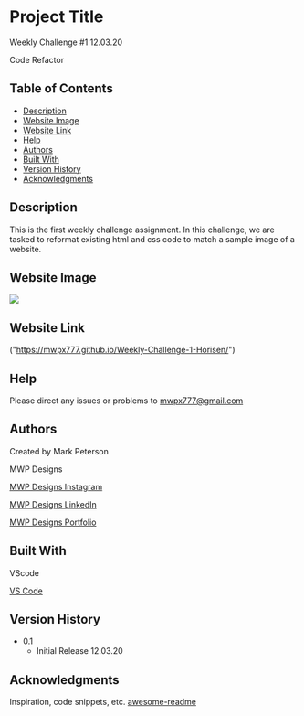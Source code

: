 # Project Title

Weekly Challenge #1 12.03.20

Code Refactor


## Table of Contents
- [Description](#description)
- [Website Image](#website-image)
- [Website Link](#website-link)
- [Help](#Help)
- [Authors](#Authors)
- [Built With](#Built-With)
- [Version History](#Version-History)
- [Acknowledgments](#Acknowledgments)

## Description

This is the first weekly challenge assignment.  In this challenge, we are tasked to reformat existing html and css code to match a sample image of a website.

## Website Image
<img src="assets\images\Horisen Website Image.png">

## Website Link
("https://mwpx777.github.io/Weekly-Challenge-1-Horisen/")

## Help

Please direct any issues or problems to mwpx777@gmail.com

## Authors

 Created by Mark Peterson

 MWP Designs

 [MWP Designs Instagram](https://instagram.com/mwp_designs)
 
 [MWP Designs LinkedIn](https://www.linkedin.com/in/mwpdesigns/)
 
 [MWP Designs Portfolio](https://mwpdigitaldesign.wixsite.com/portfolio)

## Built With

 VScode

 [VS Code](https://code.visualstudio.com/)
	

## Version History

* 0.1
    * Initial Release 12.03.20


## Acknowledgments

Inspiration, code snippets, etc.
 [awesome-readme](https://github.com/matiassingers/awesome-readme)
